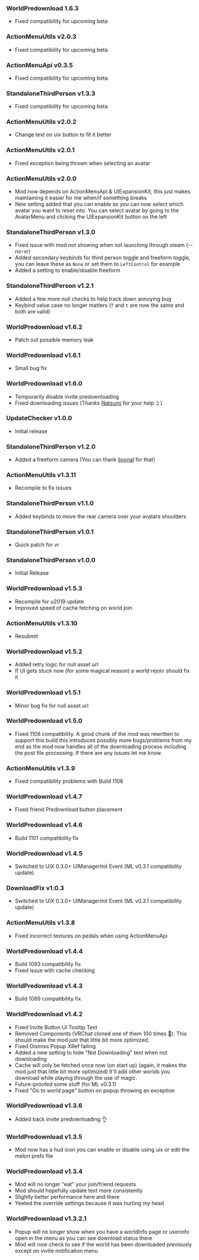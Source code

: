 ### WorldPredownload 1.6.3
- Fixed compatibility for upcoming beta

### ActionMenuUtils v2.0.3
- Fixed compatibility for upcoming beta

### ActionMenuApi v0.3.5
- Fixed compatibility for upcoming beta

### StandaloneThirdPerson v1.3.3
- Fixed compatibility for upcoming beta

### ActionMenuUtils v2.0.2
- Change text on uix button to fit it better

### ActionMenuUtils v2.0.1
- Fixed exception being thrown when selecting an avatar

### ActionMenuUtils v2.0.0
- Mod now depends on ActionMenuApi & UIExpansionKit, this just makes maintaining it easier for me when/if something breaks
- New setting added that you can enable so you can now select which avatar you want to reset into. You can select avatar by going to the AvatarMenu and clicking the UIExpansionKit button on the left

### StandaloneThirdPerson v1.3.0
- Fixed issue with mod not showing when not launching through steam (--no-vr)
- Added secondary keybinds for third person toggle and freeform toggle, you can leave these as `None` or set them to `LeftControl` for example
- Added a setting to enable/disable freeform

### StandaloneThirdPerson v1.2.1
- Added a few more null checks to help track down annoying bug
- Keybind value case no longer matters (`T` and `t` are now the same and both are valid)

### WorldPredownload v1.6.2
- Patch out possible memory leak

### WorldPredownload v1.6.1
- Small bug fix

### WorldPredownload v1.6.0
- Temporarily disable invite predownloading
- Fixed downloading issues (Thanks [Natsumi](https://github.com/Natsumi-sama/) for your help :) )

### UpdateChecker v1.0.0
- Initial release

### StandaloneThirdPerson v1.2.0
- Added a freeform camera (You can thank [ljoonal](https://github.com/ljoonal/) for that)

### ActionMenuUtils v1.3.11
- Recompile to fix issues

### StandaloneThirdPerson v1.1.0
- Added keybinds to move the rear camera over your avatars shoulders

### StandaloneThirdPerson v1.0.1
- Quick patch for vr

### StandaloneThirdPerson v1.0.0
- Initial Release

### WorldPredownload v1.5.3
- Recompile for u2019 update
- Improved speed of cache fetching on world join 

### ActionMenuUtils v1.3.10
- Resubmit

### WorldPredownload v1.5.2
- Added retry logic for null asset url
- If UI gets stuck now (for some magical reason) a world rejoin should fix it

### WorldPredownload v1.5.1
- Minor bug fix for null asset url 

### WorldPredownload v1.5.0
- Fixed 1108 compatibility. A good chunk of the mod was rewritten to support this build
this introduces possibly more bugs/problems from my end as the mod now handles 
  all of the downloading process including the post file processing. If there 
  are any issues let me know.

### ActionMenuUtils v1.3.9
- Fixed compatibility problems with Build 1106

### WorldPredownload v1.4.7
- Fixed friend Predownload button placement

### WorldPredownload v1.4.6
- Build 1101 compatibility fix

### WorldPredownload v1.4.5
- Switched to UIX 0.3.0+ UIManagerInit Event (ML v0.3.1 compatibility update)

### DownloadFix v1.0.3
- Switched to UIX 0.3.0+ UIManagerInit Event (ML v0.3.1 compatibility update)

### ActionMenuUtils v1.3.8
- Fixed incorrect textures on pedals when using ActionMenuApi

### WorldPredownload v1.4.4
- Build 1093 compatibility fix
- Fixed issue with cache checking

### WorldPredownload v1.4.3
- Build 1089 compatibility fix

### WorldPredownload v1.4.2

- Fixed Invite Button Ui Tooltip Text
- Removed Components (VRChat cloned one of them 100 times 👀). This should make the mod just that little bit more optimized.
- Fixed Dismiss Popup XRef failing
- Added a new setting to hide "Not Downloading" text when not downloading
- Cache will only be fetched once now (on start up) (again, it makes the mod just that little bit more optimized) It'll add other worlds you download while playing through the use of magic.
- Future-proofed some stuff (for ML v0.3.1)
- Fixed "Go to world page" button on popup throwing an exception

### WorldPredownload v1.3.6 

- Added back invite predownloading 👌

### WorldPredownload v1.3.5

- Mod now has a hud icon you can enable or disable using uix or edit the melon prefs file

### WorldPredownload v1.3.4

- Mod will no longer "eat" your join/friend requests
- Mod should hopefully update text more consistently
- Slightly better performance here and there
- Yeeted the override settings because it was hurting my head 

### WorldPredownload v1.3.2.1 

- Popup will no longer show when you have a worldInfo page or userinfo open in the menu as you can see download status there 
- Mod will now check to see if the world has been downloaded previously except on invite notification menu 
